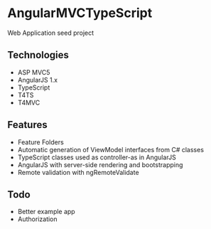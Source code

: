 # AngularMVCTypeScript
Web Application seed project

## Technologies

- ASP MVC5
- AngularJS 1.x
- TypeScript
- T4TS
- T4MVC

## Features

- Feature Folders
- Automatic generation of ViewModel interfaces from C# classes
- TypeScript classes used as controller-as in AngularJS
- AngularJS with server-side rendering and bootstrapping
- Remote validation with ngRemoteValidate

## Todo

- Better example app
- Authorization
